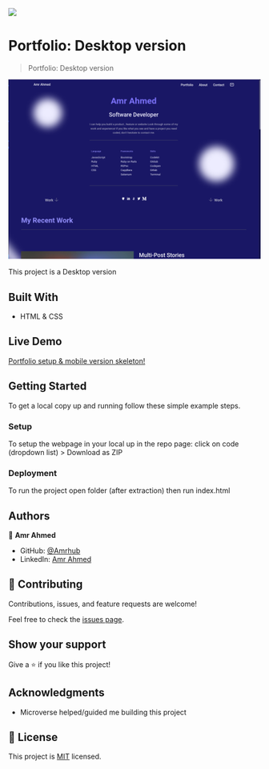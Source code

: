 ![](https://img.shields.io/badge/Microverse-blueviolet)

# Portfolio: Desktop version

> Portfolio: Desktop version

![screenshot](./app_screenshot.png)

This project is a Desktop version

## Built With

- HTML & CSS

## Live Demo

[Portfolio setup & mobile version skeleton!](https://amrhub.github.io/myPortfolio/)

## Getting Started

To get a local copy up and running follow these simple example steps.

### Setup

To setup the webpage in your local up in the repo page:
click on code (dropdown list) > Download as ZIP

### Deployment

To run the project open folder (after extraction) then run index.html

## Authors

👤 **Amr Ahmed**

- GitHub: [@Amrhub](https://github.com/Amrhub/)
- LinkedIn: [Amr Ahmed](https://www.linkedin.com/in/amr-ahmed-655420191/)

## 🤝 Contributing

Contributions, issues, and feature requests are welcome!

Feel free to check the [issues page](../../issues/).

## Show your support

Give a ⭐️ if you like this project!

## Acknowledgments

- Microverse helped/guided me building this project

## 📝 License

This project is [MIT](./MIT.md) licensed.

